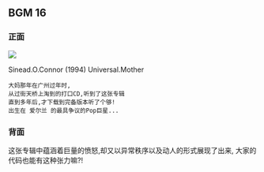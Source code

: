 ## BGM 16

### 正面

![][image-1]

Sinead.O.Connor (1994) Universal.Mother

	大妈那年在广州过年时,
	从过街天桥上淘到的打口CD,听到了这张专辑
	直到多年后,才下载到完备版本听了个够!
	出生在 爱尔兰 的最具争议的Pop巨星...

### 背面

这张专辑中蕴涵着巨量的愤怒,却又以异常秩序以及动人的形式展现了出来,
大家的代码也能有这种张力嘛?!

[image-1]:	http://cdn00.baidu-img.cn/timg?wapbaike&quality=80&size=w200&sec=1349839550&di=13d9662db6703ec6df929f67e3cd93af&imgtype=&src=http://imgsrc.baidu.com/baike/pic/item/08b68e52a774986c0cf3e39e.jpg